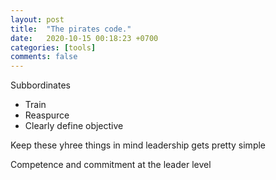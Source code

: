 ```yaml
---
layout: post
title:  "The pirates code."
date:   2020-10-15 00:18:23 +0700
categories: [tools]
comments: false
---
```




Subbordinates
- Train
- Reaspurce
- Clearly define objective

Keep these yhree things in mind leadership gets pretty simple


Competence and commitment at the leader level